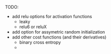 TODO:
- add relu options for activation functions
  - leaky
  - relu6 or reluX
- add option for assymetric random initialization
- add other cost functions (and their derivatives)
  - binary cross entropy
  -  
